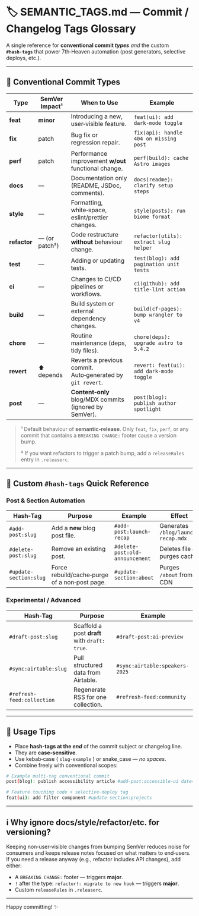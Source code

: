 # 🏷️ **SEMANTIC_TAGS.md — Commit / Changelog Tags Glossary**

A single reference for **conventional commit _types_** *and* the custom **`#hash‑tags`** that power
7th‑Heaven automation (post generators, selective deploys, etc.).

---

## 🚀 Conventional Commit Types

| Type         | SemVer Impact¹ | When to Use                                                | Example                                  |
| ------------ | -------------- | ---------------------------------------------------------- | ---------------------------------------- |
| **feat**     | **minor**      | Introducing a new, user‑visible feature.                   | `feat(ui): add dark‑mode toggle`         |
| **fix**      | patch          | Bug fix or regression repair.                              | `fix(api): handle 404 on missing post`   |
| **perf**     | patch          | Performance improvement **w/out** functional change.       | `perf(build): cache Astro images`        |
| **docs**     | —              | Documentation only (README, JSDoc, comments).              | `docs(readme): clarify setup steps`      |
| **style**    | —              | Formatting, white‑space, eslint/prettier changes.          | `style(posts): run biome format`         |
| **refactor** | — (or patch²)  | Code restructure **without** behaviour change.             | `refactor(utils): extract slug helper`   |
| **test**     | —              | Adding or updating tests.                                  | `test(blog): add pagination unit tests`  |
| **ci**       | —              | Changes to CI/CD pipelines or workflows.                   | `ci(github): add title‑lint action`      |
| **build**    | —              | Build system or external dependency changes.               | `build(cf-pages): bump wrangler to v4`   |
| **chore**    | —              | Routine maintenance (deps, tidy files).                    | `chore(deps): upgrade astro to 5.4.2`    |
| **revert**   | ⬆ depends      | Reverts a previous commit. Auto‑generated by `git revert`. | `revert: feat(ui): add dark‑mode toggle` |
| **post**     | —              | **Content‑only** blog/MDX commits (ignored by SemVer).     | `post(blog): publish author spotlight`   |

> ¹ Default behaviour of **semantic‑release**. Only `feat`, `fix`, `perf`, or any commit that
> contains a `BREAKING CHANGE:` footer cause a version bump.
>
> ² If you want refactors to trigger a patch bump, add a `releaseRules` entry in `.releaserc`.

---

## 📑 Custom `#hash‑tags` Quick Reference

### Post & Section Automation

| Hash‑Tag               | Purpose                                       | Example                         | Effect                             |
| ---------------------- | --------------------------------------------- | ------------------------------- | ---------------------------------- |
| `#add-post:slug`       | Add a **new** blog post file.                 | `#add-post:launch-recap`        | Generates `/blog/launch-recap.mdx` |
| `#delete-post:slug`    | Remove an existing post.                      | `#delete-post:old-announcement` | Deletes file & purges cache        |
| `#update-section:slug` | Force rebuild/cache‑purge of a non‑post page. | `#update-section:about`         | Purges `/about` from CDN           |

### Experimental / Advanced

| Hash‑Tag                   | Purpose                                       | Example                        |
| -------------------------- | --------------------------------------------- | ------------------------------ |
| `#draft-post:slug`         | Scaffold a post **draft** with `draft: true`. | `#draft-post:ai-preview`       |
| `#sync:airtable:slug`      | Pull structured data from Airtable.           | `#sync:airtable:speakers-2025` |
| `#refresh-feed:collection` | Regenerate RSS for one collection.            | `#refresh-feed:community`      |

---

## 🧠 Usage Tips

* Place **hash‑tags at the *end*** of the commit subject or changelog line.
* They are **case‑sensitive**.
* Use kebab‑case ( `slug-example` ) or snake_case — *no spaces*.
* Combine freely with conventional scopes:

```bash
# Example multi‑tag conventional commit
post(blog): publish accessibility article #add-post:accessible-ui date="2025-04-17"

# Feature touching code + selective‑deploy tag
feat(ui): add filter component #update-section:projects
```

---

## ℹ️ Why ignore docs/style/refactor/etc. for versioning?

Keeping non‑user‑visible changes from bumping SemVer reduces noise for consumers
and keeps release notes focused on what matters to end‑users.
If you need a release anyway (e.g., refactor includes API changes), add either:

* A `BREAKING CHANGE:` footer — triggers **major**.
* `!` after the type: `refactor!: migrate to new hook` — triggers **major**.
* Custom `releaseRules` in `.releaserc`.

---

Happy committing! ✨


